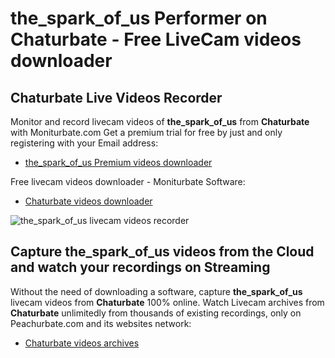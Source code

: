 # the_spark_of_us Performer on Chaturbate - Free LiveCam videos downloader

## Chaturbate Live Videos Recorder

Monitor and record livecam videos of **the_spark_of_us** from **Chaturbate** with Moniturbate.com
Get a premium trial for free by just and only registering with your Email address:
* [the_spark_of_us Premium videos downloader](https://moniturbate.com/request-demo-licence-key.html)

Free livecam videos downloader - Moniturbate Software:
* [Chaturbate videos downloader](https://moniturbate.com/moniturbate-download-software.html)

![the_spark_of_us livecam videos recorder](https://peachurnet.com/templates/moniturbate-software.png)


## Capture the_spark_of_us videos from the Cloud and watch your recordings on Streaming

Without the need of downloading a software, capture **the_spark_of_us** livecam videos from **Chaturbate** 100% online.
Watch Livecam archives from **Chaturbate** unlimitedly from thousands of existing recordings, only on Peachurbate.com and its websites network:
* [Chaturbate videos archives](https://peachurnet.com/)